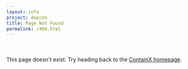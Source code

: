 ```yaml
---
layout: info
project: depcon
title: Page Not Found
permalink: /404.html
---
```


<div class="community">
  <div class="row">
    <div class="col-sm-12 text-center">
      <p style="margin-top:50px;">This page doesn't exist. Try heading back to the <a href="/">ContainX homepage</a>.</p>
    </div>
  </div>
</div>
